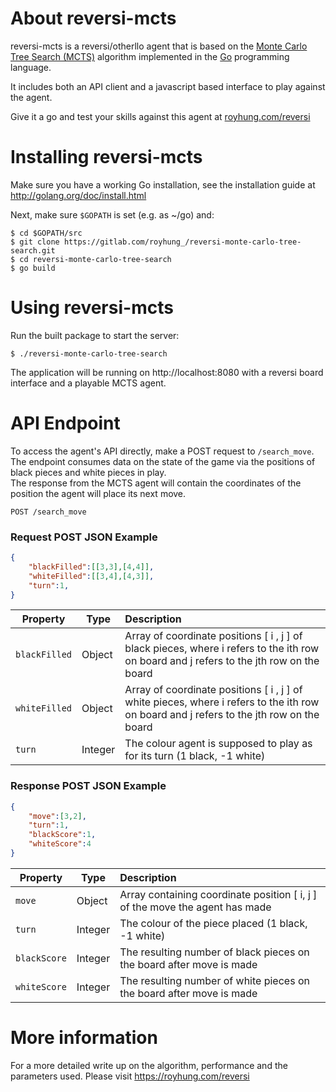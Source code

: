
# About reversi-mcts

reversi-mcts is a reversi/otherllo agent that is based on the [Monte Carlo Tree Search (MCTS)](https://en.wikipedia.org/wiki/Monte_Carlo_tree_search) algorithm implemented in the [Go](https://golang.org) programming language.

It includes both an API client and a javascript based interface to play against the agent.

Give it a go and test your skills against this agent at [royhung.com/reversi](https://royhung.com/reversi)

# Installing reversi-mcts

Make sure you have a working Go installation, see the installation guide at http://golang.org/doc/install.html 

Next, make sure ``` $GOPATH ``` is set (e.g. as ~/go) and:

```console
$ cd $GOPATH/src
$ git clone https://gitlab.com/royhung_/reversi-monte-carlo-tree-search.git
$ cd reversi-monte-carlo-tree-search
$ go build
```

# Using reversi-mcts

Run the built package to start the server:

```console
$ ./reversi-monte-carlo-tree-search

```

The application will be running on http://localhost:8080 with a reversi board interface and a playable MCTS agent. 


# API Endpoint

To access the agent's API directly, make a POST request to ```/search_move```. <br>The endpoint consumes data on the state of the game via the positions of black pieces and white pieces in play. <br>
The response from the MCTS agent will contain the coordinates of the position the agent will place its next move. 

``` POST /search_move ```

### Request POST JSON Example

```json
{
    "blackFilled":[[3,3],[4,4]],    
    "whiteFilled":[[3,4],[4,3]],    
    "turn":1,                      
}
```
| Property | Type |Description |
| --- | --- | :- |
| ``` blackFilled ``` | Object | Array of coordinate positions [ i , j ] of black pieces, where i refers to the ith row on board and j refers to the jth row on the board   |
| ``` whiteFilled ``` | Object | Array of coordinate positions [ i , j ] of white pieces, where i refers to the ith row on board and j refers to the jth row on the board  |
| ``` turn ``` | Integer | The colour agent is supposed to play as for its turn (1 black, -1 white) |


### Response POST JSON Example

```json
{
    "move":[3,2],                   
    "turn":1,                       
    "blackScore":1,
    "whiteScore":4
}
```
| Property | Type |Description |
| --- | --- | :- |
| ``` move ``` | Object | Array containing coordinate position [ i, j ] of the move the agent has made   |
| ``` turn ``` | Integer | The colour of the piece placed (1 black, -1 white) |
| ``` blackScore ``` | Integer | The resulting number of black pieces on the board after move is made |
| ``` whiteScore ``` | Integer | The resulting number of white pieces on the board after move is made |


# More information

For a more detailed write up on the algorithm, performance and the parameters used. Please visit https://royhung.com/reversi
